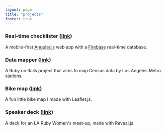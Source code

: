 ```yaml
---
layout: page
title: "projects"
footer: true
---
```


### Real-time checklister ([link](http://machikoyasuda.github.io/angular-checklist/))
A mobile-first [Angular.js](http://angularjs.org) web app with a [Firebase](http://firebase.com) real-time database.

### Data mapper ([link](http://datamap.machiko.co))
A Ruby on Rails project that aims to map Census data by Los Angeles Metro stations.

### Bike map ([link](http://machikoyasuda.github.io/bikemap/))
A fun little bike map I made with Leaflet.js.

### Speaker deck ([link](http://machikoyasuda.github.io/decks))
A deck for an LA Ruby Women's meet-up, made with Reveal.js.
